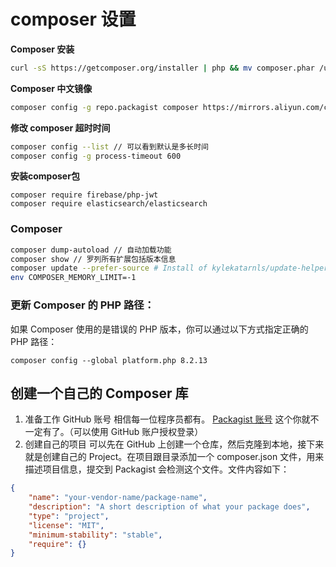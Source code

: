# composer 设置

**Composer 安装**

```sh
curl -sS https://getcomposer.org/installer | php && mv composer.phar /usr/local/bin/composer
```

**Composer 中文镜像**

```sh
composer config -g repo.packagist composer https://mirrors.aliyun.com/composer/
```

**修改 composer 超时时间**

```sh
composer config --list // 可以看到默认是多长时间
composer config -g process-timeout 600
```


**安装composer包**

```
composer require firebase/php-jwt
composer require elasticsearch/elasticsearch
```

### Composer
```sh
composer dump-autoload // 自动加载功能
composer show // 罗列所有扩展包括版本信息
composer update --prefer-source # Install of kylekatarnls/update-helper failed
env COMPOSER_MEMORY_LIMIT=-1 
```

### **更新 Composer 的 PHP 路径**：
如果 Composer 使用的是错误的 PHP 版本，你可以通过以下方式指定正确的 PHP 路径：

```shell
composer config --global platform.php 8.2.13
```

## 创建一个自己的 Composer 库

1. 准备工作
GitHub 账号 相信每一位程序员都有。
[Packagist 账号](https://packagist.org/) 这个你就不一定有了。（可以使用 GitHub 账户授权登录）
2. 创建自己的项目
可以先在 GitHub 上创建一个仓库，然后克隆到本地，接下来就是创建自己的 Project。在项目跟目录添加一个 composer.json 文件，用来描述项目信息，提交到 Packagist 会检测这个文件。文件内容如下：
```json
{
    "name": "your-vendor-name/package-name",
    "description": "A short description of what your package does",
    "type": "project",
    "license": "MIT",
    "minimum-stability": "stable",
    "require": {}
}
```

